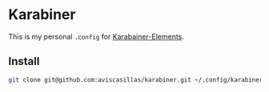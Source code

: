 # Karabiner

This is my personal `.config` for [Karabainer-Elements](https://github.com/tekezo/Karabiner-Elements).

## Install

```bash
git clone git@github.com:aviscasillas/karabiner.git ~/.config/karabiner
```
